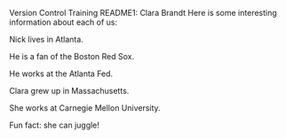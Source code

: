 Version Control Training README1: Clara Brandt
Here is some interesting information about each of us:

Nick lives in Atlanta.  

He is a fan of the Boston Red Sox.  

He works at the Atlanta Fed.  

Clara grew up in Massachusetts. 

She works at Carnegie Mellon University. 

Fun fact: she can juggle!